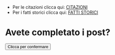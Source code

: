 - Per le citazioni clicca qui: [CITAZIONI](citazioni.md)
- Per i fatti storici clicca qui: [FATTI STORICI](fattiStorici.md)

<div class="container">
  <h1>Avete completato i post?</h1>
  <form target="_blank" action="https://formsubmit.co/dadeslam@gmail.com" method="POST">
    <div class="form-group">
      <div class="form-row">
        <div class="col">
      </div>
    </div>
    <button type="submit" class="btn btn-lg btn-dark btn-block">Clicca per confermare</button>
  </form>
</div>